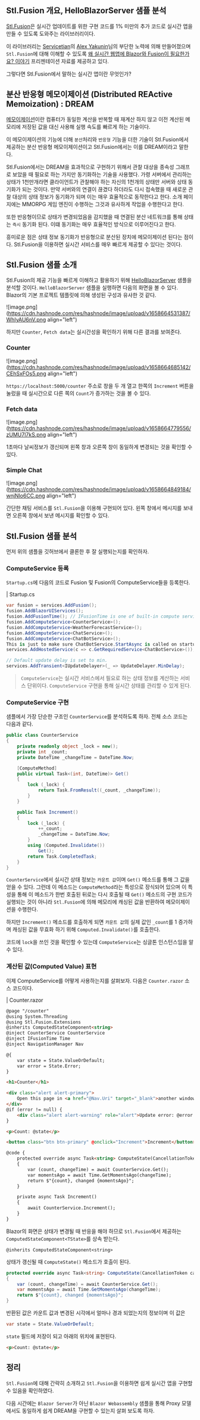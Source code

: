 ## Stl.Fusion 개요, HelloBlazorServer 샘플 분석

[Stl.Fusion](https://github.com/servicetitan/Stl.Fusion)은 실시간 업데이트를 위한 구현 코드를 1% 미만의 추가 코드로 실시간 앱을 만들 수 있도록 도와주는 라이브러리이다.

이 라이브러리는 [Servicetian](https://www.servicetitan.com/)의 [Alex Yakunin](https://github.com/alexyakunin)님의 부단한 노력에 의해 만들어졌으며 `Stl.Fusion`에 대해 이해할 수 있도록 [왜 실시간 웹앱에 Blazor와 Fusion이 필요한가요? 이야기](https://alexyakunin.github.io/Stl.Fusion.Materials/Slides/Fusion_v2/Slides.html) 프리젠테이션 자료를 제공하고 있다.

그렇다면 Stl.Fusion에서 말하는 실시간 앱이란 무엇인가?

## 분산 반응형 메모이제이션 (Distributed REActive Memoization) : DREAM

[메모이제이션](https://ko.wikipedia.org/wiki/%EB%A9%94%EB%AA%A8%EC%9D%B4%EC%A0%9C%EC%9D%B4%EC%85%98)이란 컴퓨터가 동일한 계산을 반복할 때 재계산 하지 않고 이전 계산된 메모리에 저장된 값을 대신 사용해 실행 속도를 빠르게 하는 기술이다. 

이 메모이제이션의 기능에 더해 `분산`처리와 `반응형` 기능을 더한 기술이 Stl.Fusion에서 제공하는 분산 반응형 메모이제이션이고 Stl.Fusion에서는 이를 DREAM이라고 말한다.

Stl.Fusion에서는 DREAM을 효과적으로 구현하기 위해서 관찰 대상을 종속성 그래프로 보았을 때 필요로 하는 가지만 동기화하는 기술을 사용했다. 가령 서버에서 관리하는 상태가 1천만개라면 클라이언트가 관찰해야 하는 자신의 1천개의 상태만 서버와 상태 동기화가 되는 것이다. 만약 서버와의 연결이 끊겼다 하더라도 다시 접속했을 때 새로운 관찰 대상의 상태 정보가 동기화가 되며 이는 매우 효율적으로 동작한다고 한다. 소개 페이지에는 MMORPG 게임 엔진이 수행하는 그것과 유사하게 작업을 수행한다고 한다.

또한 반응형이므로 상태가 변경되었음을 감지했을 때 연결된 분산 네트워크를 통해 상태는 `즉시` 동기화 된다. 이떄 동기화는 매우 효율적인 방식으로 이루어진다고 한다.

흥미로운 점은 상태 정보 동기화가 반응형으로 분산된 장치에 메모이제이션 된다는 점이다. Stl.Fusion을 이용하면 실시간 서비스를 매우 빠르게 제공할 수 있다는 것이다.


## Stl.Fusion 샘플 소개

Stl.Fusion의 제공 기능을 빠르게 이해하고 활용하기 위해 [HelloBlazorServer](https://github.com/servicetitan/Stl.Fusion.Samples/tree/master/src/HelloBlazorServer) 샘플을 분석할 것이다. `HelloBlazorServer` 샘플을 실행하면 다음의 화면을 볼 수 있다. Blazor의 기본 프로젝트 템플릿에 의해 생성된 구성과 유사한 것 같다.

![image.png](https://cdn.hashnode.com/res/hashnode/image/upload/v1658664531387/WhIyAU6nV.png align="left")

하지만 `Counter`, `Fetch data`는 실시간성을 확인하기 위해 다른 결과를 보여준다.


### Counter

![image.png](https://cdn.hashnode.com/res/hashnode/image/upload/v1658664685142/CEhSxFOs5.png align="left")

`https://localhost:5000/counter` 주소로 창을 두 개 열고 한쪽의 `Increment` 버튼을 눌렀을 때 실시간으로 다른 쪽의 `Count`가 증가하는 것을 볼 수 있다.


### Fetch data

![image.png](https://cdn.hashnode.com/res/hashnode/image/upload/v1658664779556/zUMU7l7kS.png align="left")

1초마다 날씨정보가 갱신되며 왼쪽 창과 오른쪽 창이 동일하게 변경되는 것을 확인할 수 있다.


### Simple Chat

![image.png](https://cdn.hashnode.com/res/hashnode/image/upload/v1658664849184/wnjNlo6CC.png align="left")

간단한 채팅 서비스를 `Stl.Fusion`을 이용해 구현되어 있다. 왼쪽 창에서 메시지를 보내면 오른쪽 창에서 보낸 메시지를 확인할 수 있다.


## Stl.Fusion 샘플 분석

먼저 위의 샘플을 깃허브에서 클론한 후 잘 실행되는지를 확인하자.


### ComputeService 등록

`Startup.cs`에 다음의 코드로 Fusion 및 Fusion의 ComputeService들을 등록한다.

| Startup.cs
```csharp
var fusion = services.AddFusion();
fusion.AddBlazorUIServices();
fusion.AddFusionTime(); // IFusionTime is one of built-in compute services you can use
fusion.AddComputeService<CounterService>();
fusion.AddComputeService<WeatherForecastService>();
fusion.AddComputeService<ChatService>();
fusion.AddComputeService<ChatBotService>();
This is just to make sure ChatBotService.StartAsync is called on startup
services.AddHostedService(c => c.GetRequiredService<ChatBotService>());

// Default update delay is set to min.
services.AddTransient<IUpdateDelayer>(_ => UpdateDelayer.MinDelay);
```

> `ComputeService`는 실시간 서비스에서 필요로 하는 상태 정보를 계산하는 서비스 단위이다.  `ComputeService` 구현을 통해 실시간 상태를 관리할 수 있게 된다.


### ComputeService 구현

샘플에서 가장 단순한 구조인 `CounterService`를 분석하도록 하자. 전체 소스 코드는 다음과 같다.

```csharp
public class CounterService
{
    private readonly object _lock = new();
    private int _count;
    private DateTime _changeTime = DateTime.Now;

    [ComputeMethod]
    public virtual Task<(int, DateTime)> Get()
    {
        lock (_lock) {
            return Task.FromResult((_count, _changeTime));
        }
    }

    public Task Increment()
    {
        lock (_lock) {
            ++_count;
            _changeTime = DateTime.Now;
        }
        using (Computed.Invalidate())
            Get();
        return Task.CompletedTask;
    }
}
```

`CounterService`에서 실시간 상태 정보는 `카운트 값`이며 `Get()` 메소드를 통해 그 값을 얻을 수 있다. 그런데 이 메소드는 `ComputeMethod`라는 특성으로 장식되어 있으며 이 특성을 통해 이 메소드가 한번 호출된 뒤로는 다시 호출될 때 `Get()` 메소드의 구현 코드가 실행되는 것이 아니라 `Stl.Fusion`에 의해 메모리에 캐싱된 값을 반환하여 메모이제이션을 수행한다.

하지만 `Increment()` 메소드를 호출하게 되면 `카운트 값`의 실제 값인 `_count`를 1 증가하며 캐싱된 값을 무효화 하기 위해  `Computed.Invalidate()`를 호출한다.

코드에 `lock`을 쓰인 것을 확인할 수 있는데 `ComputeService`는 싱글톤 인스턴스임을 알 수 있다.


### 계산된 값(Computed Value) 표현

이제 ComputeService를 어떻게 사용하는지를 살펴보자. 다음은 `Counter.razor` 소스 코드이다.


| Counter.razor
```html
@page "/counter"
@using System.Threading
@using Stl.Fusion.Extensions
@inherits ComputedStateComponent<string>
@inject CounterService CounterService
@inject IFusionTime Time
@inject NavigationManager Nav

@{
    var state = State.ValueOrDefault;
    var error = State.Error;
}

<h1>Counter</h1>

<div class="alert alert-primary">
    Open this page in <a href="@Nav.Uri" target="_blank">another window</a> to see it updates in sync.
</div>
@if (error != null) {
    <div class="alert alert-warning" role="alert">Update error: @error.Message</div>
}

<p>Count: @state</p>

<button class="btn btn-primary" @onclick="Increment">Increment</button>

@code {
    protected override async Task<string> ComputeState(CancellationToken cancellationToken)
    {
        var (count, changeTime) = await CounterService.Get();
        var momentsAgo = await Time.GetMomentsAgo(changeTime);
        return $"{count}, changed {momentsAgo}";
    }

    private async Task Increment()
    {
        await CounterService.Increment();
    }
}
```

Blazor의 화면은 상태가 변경될 때 반응을 해야 하므로 `Stl.Fusion`에서 제공하는 `ComputedStateComponent<TState>`를 상속 받는다.

```
@inherits ComputedStateComponent<string>
```

상태가 갱신될 때 `ComputeState()` 메소드가 호출이 된다.

```csharp
protected override async Task<string> ComputeState(CancellationToken cancellationToken)
{
    var (count, changeTime) = await CounterService.Get();
    var momentsAgo = await Time.GetMomentsAgo(changeTime);
    return $"{count}, changed {momentsAgo}";
}
```

반환된 값은 카운트 값과 변경된 시각에서 얼마나 경과 되었는지의 정보이며 이 값은

```csharp
var state = State.ValueOrDefault;
```

`state` 필드에 저장이 되고 아래의 위치에 표현된다.

```html
<p>Count: @state</p>
```


## 정리

`Stl.Fusion`에 대해 간략히 소개하고 `Stl.Fusion`을 이용하면 쉽게 실시간 앱을 구현할 수 있음을 확인하였다.

다음 시간에는 `Blazor Server`가 아닌 `Blazor Webassembly` 샘플을 통해 Proxy 모델에서도 동일하게 쉽게 DREAM을 구현할 수 있는지 살펴 보도록 하자.


